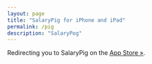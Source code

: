 ```yaml
---
layout: page
title: "SalaryPig for iPhone and iPad"
permalink: /pig
description: "SalaryPog"
---
```


Redirecting you to SalaryPig on the [App Store &raquo;](https://apps.apple.com/us/app/salarypig/id6475237479).

<script>
  window.onload = function() { 
    window.location = 'https://apps.apple.com/us/app/salarypig/id6475237479';
  }
</script>

